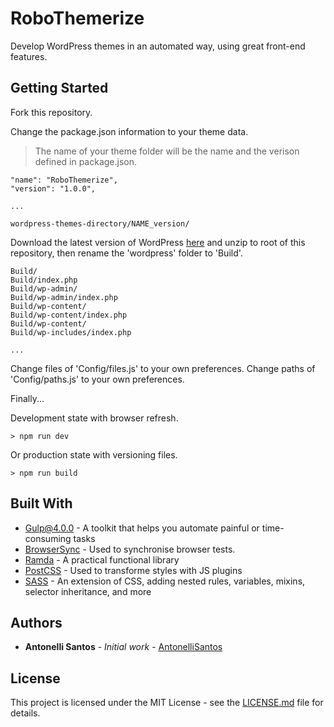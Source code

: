 # RoboThemerize

Develop WordPress themes in an automated way, using great front-end features.

## Getting Started

Fork this repository.

Change the package.json information to your theme data.
> The name of your theme folder will be the name and the verison defined in package.json.

```
"name": "RoboThemerize",
"version": "1.0.0",

...

wordpress-themes-directory/NAME_version/
```

Download the latest version of WordPress [here](http://wordpress.org/latest.zip) and unzip to root of this repository, then rename the 'wordpress' folder to 'Build'.

```
Build/
Build/index.php
Build/wp-admin/
Build/wp-admin/index.php
Build/wp-content/
Build/wp-content/index.php
Build/wp-content/
Build/wp-includes/index.php

...
```

Change files of 'Config/files.js' to your own preferences.
Change paths of 'Config/paths.js' to your own preferences.

Finally...

Development state with browser refresh.

```
> npm run dev
```

Or production state with versioning files.

```
> npm run build
```

## Built With

* [Gulp@4.0.0](https://github.com/gulpjs/gulp/tree/4.0/docs/) - A toolkit that helps you automate painful or time-consuming tasks 
* [BrowserSync](https://browsersync.io/) - Used to synchronise browser tests.
* [Ramda](https://ramdajs.com/docs/) - A practical functional library
* [PostCSS](https://github.com/postcss/postcss/) - Used to transforme styles with JS plugins
* [SASS](https://sass-lang.com/documentation/) - An extension of CSS, adding nested rules, variables, mixins, selector inheritance, and more

## Authors

* **Antonelli Santos** - *Initial work* - [AntonelliSantos](https://github.com/antonellisantos)

## License

This project is licensed under the MIT License - see the [LICENSE.md](LICENSE.md) file for details.
